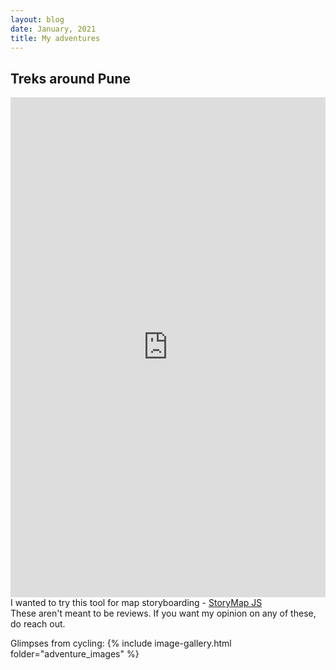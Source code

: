 ```yaml
---
layout: blog
date: January, 2021
title: My adventures
---
```


## Treks around Pune
<iframe src="https://uploads.knightlab.com/storymapjs/86b641d8dab18249930bd311ff89241c/pune-treks/index.html" frameborder="0" width="100%" height="800"></iframe>
I wanted to try this tool for map storyboarding - <a href="https://storymap.knightlab.com/" target="_blank">StoryMap JS</a><br>
These aren't meant to be reviews. If you want my opinion on any of these, do reach out.

Glimpses from cycling:
{% include image-gallery.html folder="adventure_images" %}

